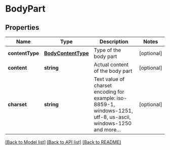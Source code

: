 # BodyPart

## Properties
Name | Type | Description | Notes
------------ | ------------- | ------------- | -------------
**contentType** | [**BodyContentType**](BodyContentType.md) | Type of the body part | [optional] 
**content** | **string** | Actual content of the body part | [optional] 
**charset** | **string** | Text value of charset encoding for example: iso-8859-1, windows-1251, utf-8, us-ascii, windows-1250 and more… | [optional] 

[[Back to Model list]](../README.md#documentation-for-models) [[Back to API list]](../README.md#documentation-for-api-endpoints) [[Back to README]](../README.md)


